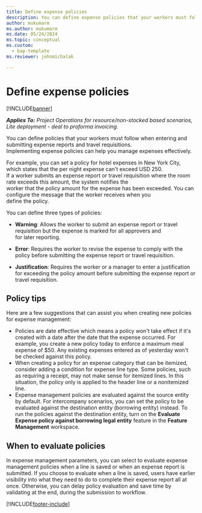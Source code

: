 ```yaml
---
title: Define expense policies
description: You can define expense policies that your workers must follow when entering and submitting expense reports and travel requisitions. 
author: mukumarm
ms.author: mukumarm
ms.date: 05/24/2024
ms.topic: conceptual
ms.custom: 
  - bap-template
ms.reviewer: johnmichalak

---
```


# Define expense policies

[!INCLUDE[banner](../includes/banner.md)]

_**Applies To:** Project Operations for resource/non-stocked based scenarios, Lite deployment - deal to proforma invoicing._

You can define policies that your workers must follow when entering and submitting expense reports and travel requisitions. 		
Implementing expense policies can help you manage expenses effectively. 		

For example, you can set a policy for hotel expenses in New York City, which states that the per night expense can't exceed USD 250. 		
If a worker submits an expense report or travel requisition where the room rate exceeds this amount, the system notifies the 		
worker that the policy amount for the expense has been exceeded. You can configure the message that the worker receives when you 		
define the policy. 		
		
You can define three types of policies: 		
		
- **Warning**: Allows the worker to submit an expense report or travel requisition but the expense is marked for all approvers and 		
  for later reporting.        

- **Error**: Requires the worker to revise the expense to comply with the policy before submitting the expense report or travel requisition. 		
 
 - **Justification**: Requires the worker or a manager to enter a justification for exceeding the policy amount before submitting the expense report or travel requisition.        

## Policy tips
Here are a few suggestions that can assist you when creating new policies for expense management: 

- Policies are date effective which means a policy won't take effect if it's created with a date after the date that the expense occurred. For example, you create a new policy today to enforce a maximum meal expense of $50. Any existing expenses entered as of yesterday won't be checked against this policy.
- When creating a policy for an expense category that can be itemized, consider adding a condition for expense line type. Some policies, such as requiring a receipt, may not make sense for itemized lines. In this situation, the policy only is applied to the header line or a nonitemized line. 
- Expense management policies are evaluated against the source entity by default. For intercompany scenarios, you can set the policy to be evaluated against the destination entity (borrowing entity) instead. To run the policies against the destination entity, turn on the **Evaluate Expense policy against borrowing legal entity** feature in the **Feature Management** workspace.

## When to evaluate policies

In expense management parameters, you can select to evaluate expense management policies when a line is saved or when an expense report is submitted. If you choose to evaluate when a line is saved, users have earlier visibility into what they need to do to complete their expense report all at once. Otherwise, you can delay policy evaluation and save time by validating at the end, during the submission to workflow.


[!INCLUDE[footer-include](../includes/footer-banner.md)]
